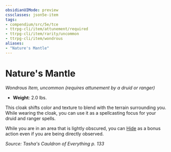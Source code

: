 ```yaml
---
obsidianUIMode: preview
cssclasses: json5e-item
tags:
- compendium/src/5e/tce
- ttrpg-cli/item/attunement/required
- ttrpg-cli/item/rarity/uncommon
- ttrpg-cli/item/wondrous
aliases: 
- "Nature's Mantle"
---
```

# Nature's Mantle
*Wondrous Item, uncommon (requires attunement by a druid or ranger)*  

- **Weight**: 2.0 lbs.

This cloak shifts color and texture to blend with the terrain surrounding you. While wearing the cloak, you can use it as a spellcasting focus for your druid and ranger spells.

While you are in an area that is lightly obscured, you can [Hide](/compendium/rules/actions.md#Hide) as a bonus action even if you are being directly observed.

*Source: Tasha's Cauldron of Everything p. 133*